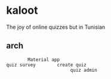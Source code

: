 # kaloot

The joy of online quizzes but in Tunisian

## arch
            Material app
    quiz survey        create quiz
                            quiz admin